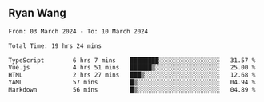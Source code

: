 ## Ryan Wang

<!--START_SECTION:waka-->

```txt
From: 03 March 2024 - To: 10 March 2024

Total Time: 19 hrs 24 mins

TypeScript        6 hrs 7 mins    ████████░░░░░░░░░░░░░░░░░   31.57 %
Vue.js            4 hrs 51 mins   ██████▒░░░░░░░░░░░░░░░░░░   25.00 %
HTML              2 hrs 27 mins   ███▒░░░░░░░░░░░░░░░░░░░░░   12.68 %
YAML              57 mins         █▒░░░░░░░░░░░░░░░░░░░░░░░   04.94 %
Markdown          56 mins         █▒░░░░░░░░░░░░░░░░░░░░░░░   04.89 %
```

<!--END_SECTION:waka-->
